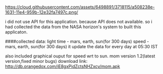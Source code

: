 
<https://cloud.githubusercontent.com/assets/6498891/3718115/a508238e-1631-11e4-959b-12e32fa7497c.png/>

i did not use API for this application. because API does not available. so i had collected the data from the NASA horizon's system to built this applicaton.

####collected data:
light time - mars, earth, sun(for 300 days)
speed - mars, earth, sun(for 300 days)
it update the data for every day at 05:30 IST

also included graphical ouput for speed wrt to sun.
mom version 1.2(latest version,fixed minor bugs) 
download link: 
http://db.orangedox.com/iE8gxPidZctsNHZxcv/mom.apk






